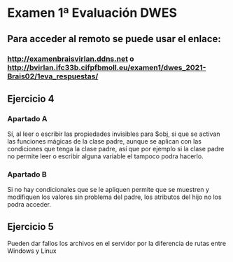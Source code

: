 # Examen 1ª Evaluación DWES

## Para acceder al remoto se puede usar el enlace:
### http://examenbraisvirlan.ddns.net o http://bvirlan.ifc33b.cifpfbmoll.eu/examen1/dwes_2021-Brais02/1eva_respuestas/

## Ejercicio 4
### Apartado A
Sí, al leer o escribir las propiedades invisibles para $obj, si que se
activan las funciones mágicas de la clase padre, aunque se aplican con las condiciones
que tenga la clase padre, así que por ejemplo si la clase padre no permite leer o
escribir alguna variable el tampoco podra hacerlo.

### Apartado B
Si no hay condicionales que se le apliquen permite que se muestren y modifiquen los valores sin problema del padre, los atributos del hijo no los podra acceder.

## Ejercicio 5
Pueden dar fallos los archivos en el servidor por la diferencia de rutas entre Windows y Linux
